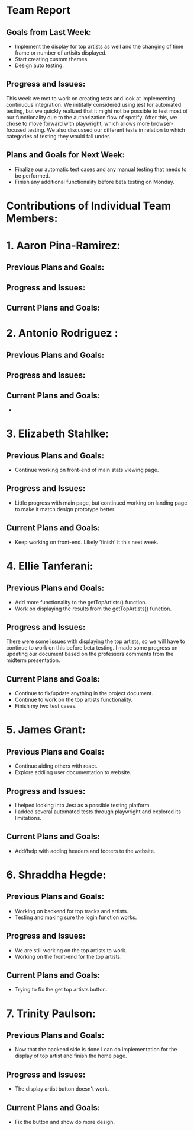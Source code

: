 # Team Report
## Goals from Last Week:
- Implement the display for top artists as well and the changing of time frame or number of artisits displayed.
- Start creating custom themes.
- Design auto testing.

## Progress and Issues:
This week we met to work on creating tests and look at implementing continuous integration. We inititally considered using jest for automated testing, but we quickly realized that it might not be possible to test most of our functionality due to the authorization flow of spotify. After this, we chose to move forward with playwright, which allows more browser-focused testing. We also discussed our different tests in relation to which categories of testing they would fall under.

## Plans and Goals for Next Week:
- Finalize our automatic test cases and any manual testing that needs to be performed.
- Finish any additional functionality before beta testing on Monday.

# Contributions of Individual Team Members:
# 1. Aaron Pina-Ramirez:
## Previous Plans and Goals:

## Progress and Issues:

## Current Plans and Goals:

# 2. Antonio Rodriguez :
## Previous Plans and Goals:

## Progress and Issues:

## Current Plans and Goals:
- 
# 3. Elizabeth Stahlke:
## Previous Plans and Goals:
- Continue working on front-end of main stats viewing page.
## Progress and Issues:
- Little progress with main page, but continued working on landing page to make it match design prototype better.
## Current Plans and Goals:
- Keep working on front-end. Likely 'finish' it this next week.

# 4. Ellie Tanferani:
## Previous Plans and Goals:
- Add more functionality to the getTopArtists() function.
- Work on displaying the results from the getTopArtists() function.
## Progress and Issues:
There were some issues with displaying the top artists, so we will have to continue to work on this before beta testing. I made some progress on updating our document based on the professors comments from the midterm presentation.
## Current Plans and Goals:
- Continue to fix/update anything in the project document.
- Continue to work on the top artists functionality.
- Finish my two test cases.

# 5. James Grant:
## Previous Plans and Goals:
- Continue aiding others with react.
- Explore addiing user documentation to website.
## Progress and Issues:
- I helped looking into Jest as a possible testing platform.
- I added several automated tests through playwright and explored its limitations.
## Current Plans and Goals:
- Add/help with adding headers and footers to the website.

# 6. Shraddha Hegde:
## Previous Plans and Goals:
- Working on backend for top tracks and artists. 
- Testing and making sure the login function works. 
## Progress and Issues:
- We are still working on the top artists to work. 
- Working on the front-end for the top artists. 
## Current Plans and Goals:
- Trying to fix the get top artists button. 

# 7. Trinity Paulson:
## Previous Plans and Goals:
- Now that the backend side is done I can do implementation for the display of top artist and finish the home page.
## Progress and Issues:
- The display artist button doesn't work.
## Current Plans and Goals:
- Fix the button and show do more design.
